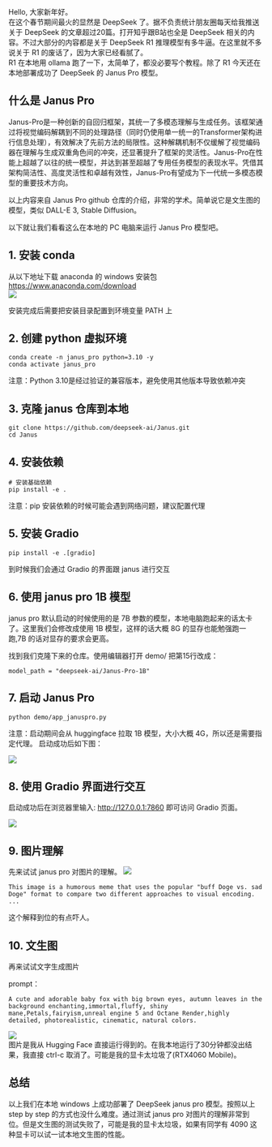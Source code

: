 Hello, 大家新年好。   
在这个春节期间最火的显然是 DeepSeek 了。据不负责统计朋友圈每天给我推送关于 DeepSeek 的文章超过20篇。打开知乎跟B站也全是 DeepSeek 相关的内容。不过大部分的内容都是关于 DeepSeek R1 推理模型有多牛逼。在这里就不多说关于 R1 的废话了，因为大家已经看腻了。    
R1 在本地用 ollama 跑了一下，太简单了，都没必要写个教程。除了 R1 今天还在本地部署成功了 DeepSeek 的 Janus Pro 模型。   
## 什么是 Janus Pro
Janus-Pro是一种创新的自回归框架，其统一了多模态理解与生成任务。该框架通过将视觉编码解耦到不同的处理路径（同时仍使用单一统一的Transformer架构进行信息处理），有效解决了先前方法的局限性。这种解耦机制不仅缓解了视觉编码器在理解与生成双重角色间的冲突，还显著提升了框架的灵活性。Janus-Pro在性能上超越了以往的统一模型，并达到甚至超越了专用任务模型的表现水平。凭借其架构简洁性、高度灵活性和卓越有效性，Janus-Pro有望成为下一代统一多模态模型的重要技术方向。

以上内容来自 Janus Pro github 仓库的介绍，非常的学术。简单说它是文生图的模型，类似 DALL-E 3, Stable Diffusion。   

以下就让我们看看这么在本地的 PC 电脑来运行 Janus Pro 模型吧。
## 1. 安装 conda
从以下地址下载 anaconda 的 windows 安装包
https://www.anaconda.com/download    
![](https://static.xbaby.xyz/%E5%BE%AE%E4%BF%A1%E5%9B%BE%E7%89%87_20250202163525.png)


安装完成后需要把安装目录配置到环境变量 PATH 上

## 2. 创建 python 虚拟环境

```
conda create -n janus_pro python=3.10 -y
conda activate janus_pro
```

注意：Python 3.10是经过验证的兼容版本，避免使用其他版本导致依赖冲突

## 3. 克隆 janus 仓库到本地
```
git clone https://github.com/deepseek-ai/Janus.git
cd Janus
```

## 4. 安装依赖
```
# 安装基础依赖
pip install -e .

```
注意：pip 安装依赖的时候可能会遇到网络问题，建议配置代理

## 5. 安装 Gradio

```
pip install -e .[gradio]
```
到时候我们会通过 Gradio 的界面跟 janus 进行交互

## 6. 使用 janus pro 1B 模型
janus pro 默认启动的时候使用的是 7B 参数的模型，本地电脑跑起来的话太卡了。这里我们会修改成使用 1B 模型，这样的话大概 8G 的显存也能勉强跑一跑,7B 的话对显存的要求会更高。


找到我们克隆下来的仓库。使用编辑器打开 demo/
把第15行改成：
```
model_path = "deepseek-ai/Janus-Pro-1B"
```

## 7. 启动 Janus Pro

```
python demo/app_januspro.py
```

注意：启动期间会从 huggingface 拉取 1B 模型，大小大概 4G，所以还是需要指定代理。
启动成功后如下图：

![](https://static.xbaby.xyz/%E5%BE%AE%E4%BF%A1%E5%9B%BE%E7%89%87_20250203005730.png)

## 8. 使用 Gradio 界面进行交互
启动成功后在浏览器里输入: http://127.0.0.1:7860 即可访问 Gradio 页面。

![](https://static.xbaby.xyz/%E5%BE%AE%E4%BF%A1%E6%88%AA%E5%9B%BE_20250203010252.png)

## 9. 图片理解
先来试试 janus pro 对图片的理解。
![](https://static.xbaby.xyz/%E5%BE%AE%E4%BF%A1%E6%88%AA%E5%9B%BE_20250203022406.png)

```
This image is a humorous meme that uses the popular "buff Doge vs. sad Doge" format to compare two different approaches to visual encoding.
...
```
这个解释到位的有点吓人。
## 10. 文生图
再来试试文字生成图片

prompt：
```
A cute and adorable baby fox with big brown eyes, autumn leaves in the background enchanting,immortal,fluffy, shiny mane,Petals,fairyism,unreal engine 5 and Octane Render,highly detailed, photorealistic, cinematic, natural colors.
```
![](https://static.xbaby.xyz/%E5%BE%AE%E4%BF%A1%E6%88%AA%E5%9B%BE_20250203025317.png)  
图片是我从 Hugging Face 直接运行得到的。在我本地运行了30分钟都没出结果，我直接 ctrl-c 取消了。可能是我的显卡太垃圾了(RTX4060 Mobile)。 

## 总结
以上我们在本地 windows 上成功部署了 DeepSeek janus pro 模型。按照以上 step by step 的方式也没什么难度。通过测试 janus pro 对图片的理解非常到位。但是文生图的测试失败了，可能是我的显卡太垃圾，如果有同学有 4090 这种显卡可以试一试本地文生图的性能。